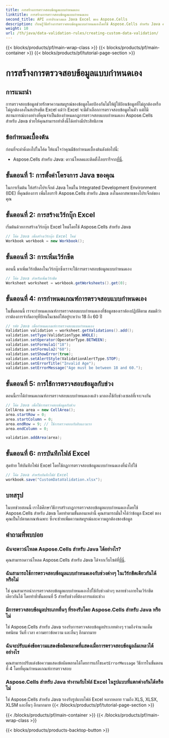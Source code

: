 ```yaml
---
title: การสร้างการตรวจสอบข้อมูลแบบกำหนดเอง
linktitle: การสร้างการตรวจสอบข้อมูลแบบกำหนดเอง
second_title: API การประมวลผล Java Excel ของ Aspose.Cells
description: เรียนรู้วิธีสร้างการตรวจสอบข้อมูลแบบกำหนดเองโดยใช้ Aspose.Cells สำหรับ Java คำแนะนำทีละขั้นตอนพร้อมโค้ดต้นฉบับ
weight: 10
url: /th/java/data-validation-rules/creating-custom-data-validation/
---
```


{{< blocks/products/pf/main-wrap-class >}}
{{< blocks/products/pf/main-container >}}
{{< blocks/products/pf/tutorial-page-section >}}

# การสร้างการตรวจสอบข้อมูลแบบกำหนดเอง


## การแนะนำ

การตรวจสอบข้อมูลช่วยรักษาความสมบูรณ์ของข้อมูลโดยป้องกันไม่ให้ผู้ใช้ป้อนข้อมูลที่ไม่ถูกต้องหรือไม่ถูกต้องลงในสเปรดชีต Excel แม้ว่า Excel จะมีตัวเลือกการตรวจสอบข้อมูลในตัว แต่ก็มีสถานการณ์บางอย่างที่คุณจำเป็นต้องกำหนดกฎการตรวจสอบแบบกำหนดเอง Aspose.Cells สำหรับ Java ช่วยให้คุณสามารถทำสิ่งนี้ได้อย่างมีประสิทธิภาพ

## ข้อกำหนดเบื้องต้น

ก่อนที่จะดำดิ่งลงไปในโค้ด ให้แน่ใจว่าคุณมีข้อกำหนดเบื้องต้นดังต่อไปนี้:

-  Aspose.Cells สำหรับ Java: ดาวน์โหลดและติดตั้งไลบรารีจาก[ที่นี่](https://releases.aspose.com/cells/java/).

## ขั้นตอนที่ 1: การตั้งค่าโครงการ Java ของคุณ

ในการเริ่มต้น ให้สร้างโปรเจ็กต์ Java ใหม่ใน Integrated Development Environment (IDE) ที่คุณต้องการ เพิ่มไลบรารี Aspose.Cells สำหรับ Java ลงในคลาสพาธของโปรเจ็กต์ของคุณ

## ขั้นตอนที่ 2: การสร้างเวิร์กบุ๊ก Excel

เริ่มต้นด้วยการสร้างเวิร์กบุ๊ก Excel ใหม่โดยใช้ Aspose.Cells สำหรับ Java

```java
// โค้ด Java เพื่อสร้างเวิร์กบุ๊ก Excel ใหม่
Workbook workbook = new Workbook();
```

## ขั้นตอนที่ 3: การเพิ่มเวิร์กชีต

ตอนนี้ มาเพิ่มเวิร์กชีตลงในเวิร์กบุ๊กซึ่งเราจะใช้การตรวจสอบข้อมูลแบบกำหนดเอง

```java
// โค้ด Java สำหรับเพิ่มเวิร์กชีต
Worksheet worksheet = workbook.getWorksheets().get(0);
```

## ขั้นตอนที่ 4: การกำหนดเกณฑ์การตรวจสอบแบบกำหนดเอง

ในขั้นตอนนี้ เราจะกำหนดเกณฑ์การตรวจสอบแบบกำหนดเองที่ข้อมูลของเราต้องปฏิบัติตาม สมมติว่าเราต้องการจำกัดอายุที่ป้อนในเซลล์ให้อยู่ระหว่าง 18 ถึง 60 ปี

```java
// รหัส Java เพื่อกำหนดเกณฑ์การตรวจสอบแบบกำหนดเอง
Validation validation = worksheet.getValidations().add();
validation.setType(ValidationType.WHOLE);
validation.setOperator(OperatorType.BETWEEN);
validation.setFormula1("18");
validation.setFormula2("60");
validation.setShowError(true);
validation.setAlertStyle(ValidationAlertType.STOP);
validation.setErrorTitle("Invalid Age");
validation.setErrorMessage("Age must be between 18 and 60.");
```

## ขั้นตอนที่ 5: การใช้การตรวจสอบข้อมูลกับช่วง

ตอนนี้เราได้กำหนดเกณฑ์การตรวจสอบแบบกำหนดเองแล้ว มาลองใช้กับช่วงเซลล์ที่เจาะจงกัน

```java
// โค้ด Java เพื่อใช้การตรวจสอบข้อมูลกับช่วง
CellArea area = new CellArea();
area.startRow = 0;
area.startColumn = 0;
area.endRow = 9; // ใช้การตรวจสอบกับสิบแถวแรก
area.endColumn = 0;

validation.addArea(area);
```

## ขั้นตอนที่ 6: การบันทึกไฟล์ Excel

สุดท้าย ให้บันทึกไฟล์ Excel โดยใช้กฎการตรวจสอบข้อมูลแบบกำหนดเองที่นำไปใช้

```java
// โค้ด Java สำหรับบันทึกไฟล์ Excel
workbook.save("CustomDataValidation.xlsx");
```

## บทสรุป

ในบทช่วยสอนนี้ เราได้ศึกษาวิธีการสร้างกฎการตรวจสอบข้อมูลแบบกำหนดเองโดยใช้ Aspose.Cells สำหรับ Java โดยทำตามขั้นตอนเหล่านี้ คุณสามารถมั่นใจได้ว่าข้อมูล Excel ของคุณเป็นไปตามเกณฑ์เฉพาะ ซึ่งจะช่วยเพิ่มความสมบูรณ์และความถูกต้องของข้อมูล

## คำถามที่พบบ่อย

### ฉันจะดาวน์โหลด Aspose.Cells สำหรับ Java ได้อย่างไร?

 คุณสามารถดาวน์โหลด Aspose.Cells สำหรับ Java ได้จากเว็บไซต์ที่[ที่นี่](https://releases.aspose.com/cells/java/).

### ฉันสามารถใช้การตรวจสอบข้อมูลแบบกำหนดเองกับช่วงต่างๆ ในเวิร์กชีตเดียวกันได้หรือไม่

ใช่ คุณสามารถนำการตรวจสอบข้อมูลแบบกำหนดเองไปใช้กับช่วงต่างๆ หลายช่วงภายในเวิร์กชีตเดียวกันได้ โดยทำซ้ำขั้นตอนที่ 5 สำหรับช่วงที่ต้องการแต่ละช่วง

### มีการตรวจสอบข้อมูลประเภทอื่นๆ ที่รองรับโดย Aspose.Cells สำหรับ Java หรือไม่

ใช่ Aspose.Cells สำหรับ Java รองรับการตรวจสอบข้อมูลประเภทต่างๆ รวมถึงจำนวนเต็ม ทศนิยม วันที่ เวลา ความยาวข้อความ และอื่นๆ อีกมากมาย

### ฉันจะปรับแต่งข้อความแสดงข้อผิดพลาดที่แสดงเมื่อการตรวจสอบข้อมูลล้มเหลวได้อย่างไร

 คุณสามารถปรับแต่งข้อความแสดงข้อผิดพลาดได้โดยการแก้ไข`setErrorMessage` วิธีการในขั้นตอนที่ 4 โดยที่คุณกำหนดเกณฑ์การตรวจสอบ

### Aspose.Cells สำหรับ Java ทำงานกับไฟล์ Excel ในรูปแบบที่แตกต่างกันได้หรือไม่

ใช่ Aspose.Cells สำหรับ Java รองรับรูปแบบไฟล์ Excel หลากหลาย รวมถึง XLS, XLSX, XLSM และอื่นๆ อีกมากมาย
{{< /blocks/products/pf/tutorial-page-section >}}

{{< /blocks/products/pf/main-container >}}
{{< /blocks/products/pf/main-wrap-class >}}

{{< blocks/products/products-backtop-button >}}

